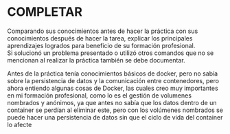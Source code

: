 # COMPLETAR  
Comparando sus conocimientos antes de hacer la práctica con sus conocimientos después de hacer la tarea, explicar los principales aprendizajes logrados para beneficio de su formación profesional.  
Si solucionó un problema presentado o utilizó otros comandos que no se mencionan al realizar la práctica también se debe documentar.

Antes de la práctica tenía conocimientos básicos de docker, pero no sabía sobre la persistencia de datos y la comunicación entre contenedores, pero ahora entiendo algunas cosas de Docker, las cuales creo muy importantes en mi formación profesional, como lo es el gestión de volumenes nombrados y anónimos, ya que antes no sabía que los datos dentro de un container se perdían al eliminar este, pero con los volúmenes nombrados se puede hacer una persistencia de datos sin que el ciclo de vida del container lo afecte
